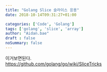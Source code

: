 ```yaml
---
title: "Golang Slice 슬라이스 응용"
date: 2018-10-14T09:31:27+01:00

categories: ['Code', 'Golang']
tags: ['golang', 'slice', 'array']
author: "Aidan.bae"
draft : false
noSummary: false
---
```



이거보면된다.  
https://github.com/golang/go/wiki/SliceTricks
